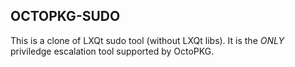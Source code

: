 ## OCTOPKG-SUDO

This is a clone of LXQt sudo tool (without LXQt libs). It is the *ONLY* priviledge escalation tool supported by OctoPKG.
